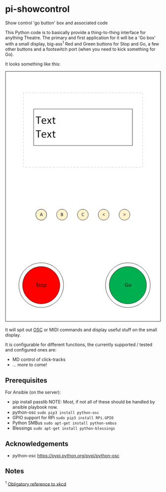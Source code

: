 # pi-showcontrol
Show control 'go button' box and associated code

This Python code is to basically provide a thing-to-thing interface for anything Theatre.
The primary and first application for it will be a 'Go box' with a small display,
big-ass<sup>1</sup> Red and Green buttons for Stop and Go, a few other buttons
and a footswitch port (when you need to kick something for Go).

It looks something like this:

![Box Design image](https://github.com/cscashby/pi-showcontrol/raw/6427e44d50968b0135206b570e9a3a4cb71eeb63/docs/box/Box%20Design.png)

It will spit out [OSC](https://en.wikipedia.org/wiki/Open_Sound_Control) or MIDI commands
and display useful stuff on the small display.

It is configurable for different functions, the currently supported / tested and configured ones are:
* MD control of click-tracks
* ... more to come!

## Prerequisites
For Ansible (on the server):
* pip install passlib
NOTE: Most, if not all of these should be handled by ansible playbook now.
* python-osc `sudo pip3 install python-osc`
* GPIO support for RPi `sudo pip3 install RPi.GPIO`
* Python SMBus `sudo apt-get install python-smbus`
* Blessings `sudo apt-get install python-blessings`

## Acknowledgements
* python-osc https://pypi.python.org/pypi/python-osc

## Notes
<sup>1</sup> [Obligatory reference to xkcd](https://xkcd.com/37/)

